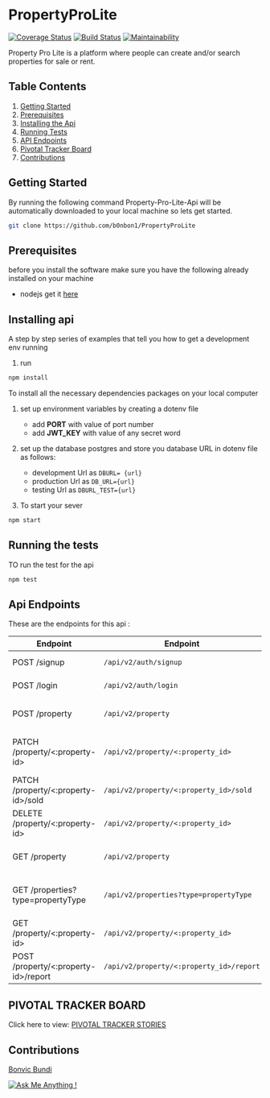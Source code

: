 # PropertyProLite

[![Coverage Status](https://coveralls.io/repos/github/b0nbon1/PropertyProLite/badge.svg?branch=develop)](https://coveralls.io/github/b0nbon1/PropertyProLite?branch=develop) [![Build Status](https://travis-ci.org/b0nbon1/PropertyProLite.svg?branch=develop)](https://travis-ci.org/b0nbon1/PropertyProLite) [![Maintainability](https://api.codeclimate.com/v1/badges/1896eca128dd31e29d16/maintainability)](https://codeclimate.com/github/b0nbon1/PropertyProLite/maintainability)

Property Pro Lite is a platform where people can create and/or search properties for sale or rent.

## Table Contents

 1. [Getting Started](#Getting-Started)
 2. [Prerequisites](#Prerequisites)
 3. [Installing the Api](#Installing-api)
 4. [Running Tests](#Running-the-tests)
 5. [API Endpoints](#Api-Endpoints)
 6. [Pivotal Tracker Board](#PIVOTAL-TRACKER-BOARD)
 7. [Contributions](#Contributions)

## Getting Started

By running the following command Property-Pro-Lite-Api will be automatically downloaded to your local machine so lets get started.

```sh
git clone https://github.com/b0nbon1/PropertyProLite
```

## Prerequisites

before you install the software make sure you have the following already installed on your machine

- nodejs get it [here](https://nodejs.org)

## Installing api

A step by step series of examples that tell you how to get a development env running

1. run

```sh
npm install
```

To install all the necessary dependencies packages on your local computer

1. set up environment variables by creating a dotenv file
   - add **PORT** with value of port number
   - add **JWT_KEY** with value of any secret word

2. set up the database postgres and store you database URL in dotenv file as follows:
   - development Url as `DBURL= {url}`
   - production Url as `DB_URL={url}`
   - testing Url as `DBURL_TEST={url}`

3. To start your sever

```sh
npm start
```

## Running the tests

TO run the test for the api

```sh
npm test
```

## Api Endpoints

These are the endpoints for this api :

| Endpoint        | Endpoint                 | Functionality|
| ------------- | --------------------------|------------|
| POST /signup          | `/api/v2/auth/signup`   | User create an account |
| POST  /login       | `/api/v2/auth/login`   | User login to their account |
| POST   /property     | `/api/v2/property`    | Agent post property advert |
| PATCH    /property/<:property-id>     | `/api/v2/property/<:property_id>`| Agent update their property advert |
| PATCH    /property/<:property-id>/sold      | `/api/v2/property/<:property_id>/sold`       |Agent mark their advert as sold |
| DELETE  /property/<:property-id>     | `/api/v2/property/<:property_id>` | Agent delete their advert |
| GET /property |  `/api/v2/property` |get all property adverts|
| GET /properties?type=propertyType | `/api/v2/properties?type=propertyType` | get all property adverts of specific type |
| GET /property/<:property-id>         | `/api/v2/property/<:property_id>` | get a specific advert |
| POST  /property/<:property-id>/report        | `/api/v2/property/<:property_id>/report`      | User report property as Fraud |

## PIVOTAL TRACKER BOARD

Click here to view: [PIVOTAL TRACKER STORIES](https://www.pivotaltracker.com/n/projects/2353886)

## Contributions

[Bonvic Bundi](https://www.bonbo.io.ke)

[![Ask Me Anything !](https://img.shields.io/badge/Ask%20me-anything-1abc9c.svg)](https://twitter.com/Bonvic7)
